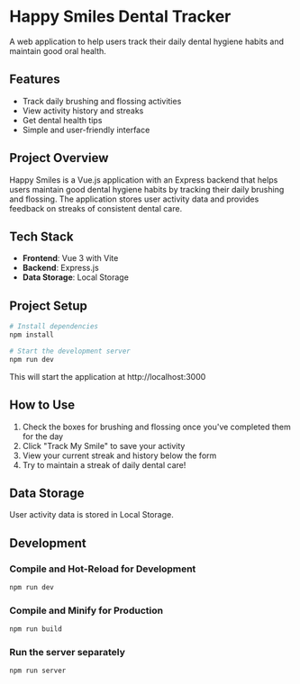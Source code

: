 # Happy Smiles Dental Tracker

A web application to help users track their daily dental hygiene habits and maintain good oral health.

## Features

- Track daily brushing and flossing activities
- View activity history and streaks
- Get dental health tips
- Simple and user-friendly interface

## Project Overview

Happy Smiles is a Vue.js application with an Express backend that helps users maintain good dental hygiene habits by tracking their daily brushing and flossing. The application stores user activity data and provides feedback on streaks of consistent dental care.

## Tech Stack

- **Frontend**: Vue 3 with Vite
- **Backend**: Express.js
- **Data Storage**: Local Storage

## Project Setup

```sh
# Install dependencies
npm install

# Start the development server
npm run dev
```

This will start the application at http://localhost:3000

## How to Use

1. Check the boxes for brushing and flossing once you've completed them for the day
2. Click "Track My Smile" to save your activity
3. View your current streak and history below the form
4. Try to maintain a streak of daily dental care!

## Data Storage

User activity data is stored in Local Storage.

## Development

### Compile and Hot-Reload for Development

```sh
npm run dev
```

### Compile and Minify for Production

```sh
npm run build
```

### Run the server separately

```sh
npm run server
```
